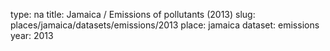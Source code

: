 type: na
title: Jamaica / Emissions of pollutants (2013)
slug: places/jamaica/datasets/emissions/2013
place: jamaica
dataset: emissions
year: 2013

